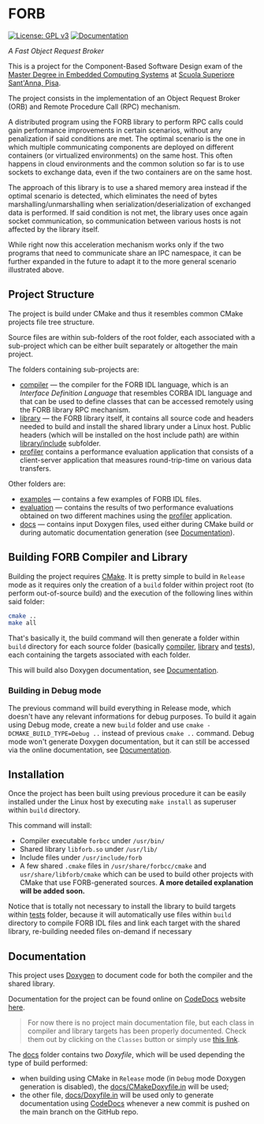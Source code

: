 # FORB

[![License: GPL v3](https://img.shields.io/badge/License-GPLv3-blue.svg)](LICENSE)
[![Documentation](https://codedocs.xyz/gabrieleara/forb.svg)](https://codedocs.xyz/gabrieleara/forb/)
<!-- [![HitCount](http://hits.dwyl.io/gabrieleara/forb.svg)](http://hits.dwyl.io/gabrieleara/forb) -->

*A Fast Object Request Broker*

This is a project for the Component-Based Software Design exam
of the [Master Degree in Embedded Computing Systems](http://mecs.sssup.it)
at [Scuola Superiore Sant'Anna, Pisa](https://www.santannapisa.it/en).

The project consists in the implementation of an Object Request Broker (ORB) and Remote Procedure Call (RPC) mechanism.

A distributed program using the FORB library to perform RPC calls could gain performance improvements in certain
scenarios, without any penalization if said conditions are met.
The optimal scenario is the one in which multiple communicating components are deployed on different containers
(or virtualized environments) on the same host. This often happens in cloud environments and the common solution so far
is to use sockets to exchange data, even if the two containers are on the same host.

The approach of this library is to use a shared memory area instead if the optimal scenario is detected, which
eliminates the need of bytes marshalling/unmarshalling when serialization/deserialization of exchanged data is
performed. If said condition is not met, the library uses once again socket communication, so communication between
various hosts is not affected by the library itself.

While right now this acceleration mechanism works only if the two programs that need to communicate share an IPC
namespace, it can be further expanded in the future to adapt it to the more general scenario illustrated above.

## Project Structure
The project is build under CMake and thus it resembles common CMake projects file tree structure.

Source files are within sub-folders of the root folder, each associated with a sub-project which can be
either built separately or altogether the main project.

The folders containing sub-projects are:
- [compiler](compiler) &mdash; the compiler for the FORB IDL language, which is an *Interface Definition Language*
that resembles CORBA IDL language and that can be used to define classes that can be accessed remotely using
the FORB library RPC mechanism.
- [library](library) &mdash; the FORB library itself, it contains all source code and headers needed to build and
install the shared library under a Linux host. Public headers (which will be installed on the host include path)
are within [library/include](library/include) subfolder.
- [profiler](profiler) contains a performance evaluation application that consists of a client-server application
that measures round-trip-time on various data transfers.

Other folders are:
- [examples](examples) &mdash; contains a few examples of FORB IDL files.
- [evaluation](evaluation) &mdash; contains the results of two performance evaluations obtained on two different machines using the [profiler](profiler) application.
- [docs](docs) &mdash; contains input Doxygen files, used either during CMake build or during automatic documentation
generation (see [Documentation](#documentation)).

## Building FORB Compiler and Library

Building the project requires [CMake](https://cmake.org/). It is pretty simple to build in `Release` mode as it requires only the creation
of a `build` folder within project root (to perform out-of-source build) and the execution of the following lines
within said folder:

```bash
cmake ..
make all
```

That's basically it, the build command will then generate a folder within `build` directory for each source folder
(basically [compiler](compiler), [library](library) and [tests](tests)), each containing the targets associated with
each folder.

This will build also Doxygen documentation, see [Documentation](#documentation).

### Building in Debug mode

The previous command will build everything in Release mode, which doesn't have any relevant informations for debug purposes. To build it again using Debug mode, create a new `build` folder and use `cmake -DCMAKE_BUILD_TYPE=Debug ..` instead of previous `cmake ..` command. Debug mode won't generate Doxygen documentation, but it can still be accessed via the online documentation, see [Documentation](#documentation).

## Installation

Once the project has been built using previous procedure it can be easily installed under the Linux host by
executing `make install` as superuser within `build` directory.

This command will install:
- Compiler executable `forbcc` under `/usr/bin/`
- Shared library `libforb.so` under `/usr/lib/`
- Include files under `/usr/include/forb` 
- A few shared `.cmake` files in `/usr/share/forbcc/cmake` and `usr/share/libforb/cmake` which can be used to
build other projects with CMake that use FORB-generated sources.
**A more detailed explanation will be added soon.**

Notice that is totally not necessary to install the library to build targets within [tests](tests) folder, because
it will automatically use files within `build` directory to compile FORB IDL files and link each target with
the shared library, re-building needed files on-demand if necessary

## Documentation

This project uses [Doxygen](http://www.doxygen.nl/) to document code for both the compiler and the shared library.

Documentation for the project can be found online on [CodeDocs](https://codedocs.xyz/) website
[here](https://codedocs.xyz/gabrieleara/forb/). 

> For now there is no project main documentation file, but each class in compiler and library targets has been
> properly documented. Check them out by clicking on the `Classes` button or simply use
[this link](https://codedocs.xyz/gabrieleara/forb/annotated.html).

The [docs](docs) folder contains two *Doxyfile*, which will be used depending the type of build performed:
- when building using CMake in `Release` mode (in `Debug` mode Doxygen generation is disabled), the
[docs/CMakeDoxyfile.in](docs/CMakeDoxyfile.in) will be used;
- the other file, [docs/Doxyfile.in](docs/Doxyfile.in) will be used only to generate documentation using
[CodeDocs](https://codedocs.xyz/) whenever a new commit is pushed on the main branch on the GitHub repo.

